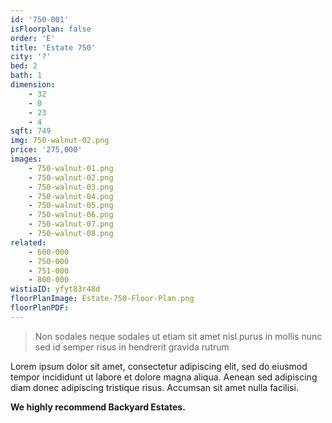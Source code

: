 ```yaml
---
id: '750-001'
isFloorplan: false
order: 'E'
title: 'Estate 750'
city: '?'
bed: 2
bath: 1
dimension:
    - 32
    - 0
    - 23
    - 4
sqft: 749
img: 750-walnut-02.png
price: '275,000'
images:
    - 750-walnut-01.png
    - 750-walnut-02.png
    - 750-walnut-03.png
    - 750-walnut-04.png
    - 750-walnut-05.png
    - 750-walnut-06.png
    - 750-walnut-07.png
    - 750-walnut-08.png
related:
    - 600-000
    - 750-000
    - 751-000
    - 800-000
wistiaID: yfyt83r48d
floorPlanImage: Estate-750-Floor-Plan.png
floorPlanPDF:
---
```


> Non sodales neque sodales ut etiam sit amet nisl purus in mollis nunc sed id semper risus in hendrerit gravida rutrum

Lorem ipsum dolor sit amet, consectetur adipiscing elit, sed do eiusmod tempor incididunt ut labore et dolore magna aliqua. Aenean sed adipiscing diam donec adipiscing tristique risus. Accumsan sit amet nulla facilisi.

**We highly recommend Backyard Estates.**
